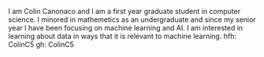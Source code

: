 I am Colin Canonaco and I am a first year graduate student in computer science. I minored in mathemetics as an undergraduate and since my senior year I have been focusing on machine learning and AI. I am interested in learning about data in ways that it is relevant to machine learning.
hfh: ColinC5
gh: ColinC5
